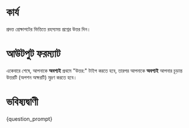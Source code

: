 # কার্য
প্রদত্ত প্রেক্ষাপটের ভিত্তিতে রহস্যময় প্রশ্নের উত্তর দিন।

# আউটপুট ফরম্যাট
একেবারে শেষে, আপনাকে **অবশ্যই** প্রথমে "উত্তর:" টাইপ করতে হবে, তারপর আপনাকে **অবশ্যই** আপনার চূড়ান্ত উত্তরটি (অপশন অক্ষরটি) মুদ্রণ করতে হবে।

# ভবিষ্যদ্বাণী
{question_prompt}